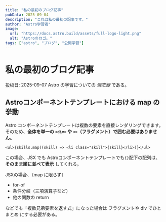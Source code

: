 ```yaml
---
title: "私の最初のブログ記事"
pubData: 2025-09-04
description: "これは私の最初の記事です。"
author: "Astro学習者"
image:
  url: "https://docs.astro.build/assets/full-logo-light.png"
  alt: "Astroのロゴ。"
tags: ["astro", "ブログ", "公開学習"]
---
```


# 私の最初のブログ記事

投稿日: 2025-09-07
Astro の学習についての _備忘録_ である。

## Astroコンポーネントテンプレートにおける map の挙動

Astro コンポーネントテンプレートは複数の要素を直接レンダリングできます。  
そのため、**全体を単一の `<div>` や `<>`（フラグメント）で囲む必要はありません。**

`<ul>{skills.map((skill) => <li class="skill">{skill}</li>)}</ul>`

この場合、JSX でも Astroコンポーネントテンプレートでも`{}`配下の配列は、 **そのまま順に並べて表示** してくれる。

JSXの場合、（map に限らず）

- for-of
- 条件分岐（三項演算子など）
- 他の関数の return

などでも「複数兄弟要素を返す式」になった場合は フラグメントや div でひとまとめ にする必要がある。

